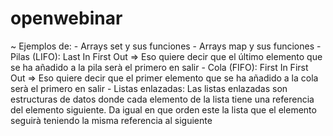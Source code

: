 # openwebinar

~ Ejemplos de:
    - Arrays set y sus funciones
    - Arrays map y sus funciones
    - Pilas (LIFO):
        Last In First Out => Eso quiere decir que el último elemento que se ha añadido a la pila serà el primero en salir
    - Cola (FIFO):
        First In First Out => Eso quiere decir que el primer elemento que se ha añadido a la cola serà el primero en salir
    - Listas enlazadas:
        Las listas enlazadas son estructuras de datos donde cada elemento de la lista tiene una referencia del elemento siguiente. Da igual en que orden este la lista que el elemento seguirà teniendo la misma referencia al siguiente